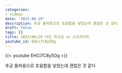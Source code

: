 ```yaml
---
categories:
- videos
date: '2023-06-29'
description: 후공 돌파용으로 초융합을 넣었는데 괜찮은 것 같다
draft: false
tags: []
title: 2023/06/29 낙인 파괴검 vs 스프라이트
youtube_id: EHCi7C8y5Og
---
```



{{< youtube EHCi7C8y5Og >}}

후공 돌파용으로 초융합을 넣었는데 괜찮은 것 같다